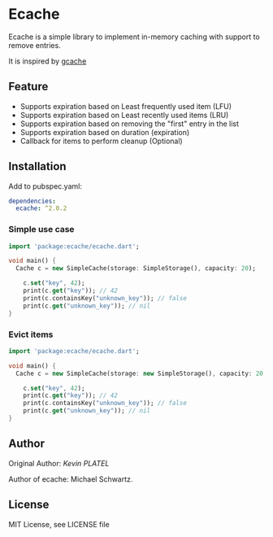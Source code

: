 # Ecache

Ecache is a simple library to implement in-memory caching with support to remove entries.

It is inspired by [gcache](https://github.com/bluele/gcache)

## Feature

* Supports expiration based on Least frequently used item (LFU)
* Supports expiration based on Least recently used items (LRU)
* Supports expiration based on removing the "first" entry in the list
* Supports expiration based on duration (expiration)
* Callback for items to perform cleanup (Optional)

## Installation

Add to pubspec.yaml:
```yaml
dependencies:
  ecache: ^2.0.2
```

### Simple use case

```dart
import 'package:ecache/ecache.dart';

void main() {
  Cache c = new SimpleCache(storage: SimpleStorage(), capacity: 20);

    c.set("key", 42);
    print(c.get("key")); // 42
    print(c.containsKey("unknown_key")); // false
    print(c.get("unknown_key")); // nil
}
```

### Evict items

```dart
import 'package:ecache/ecache.dart';

void main() {
  Cache c = new SimpleCache(storage: new SimpleStorage(), capacity: 20, onEvict: (key, value) {value.dispose();});

    c.set("key", 42);
    print(c.get("key")); // 42
    print(c.containsKey("unknown_key")); // false
    print(c.get("unknown_key")); // nil
}
```

## Author

Original Author: 
*Kevin PLATEL*

Author of ecache: Michael Schwartz. 

## License

MIT License, see LICENSE file
